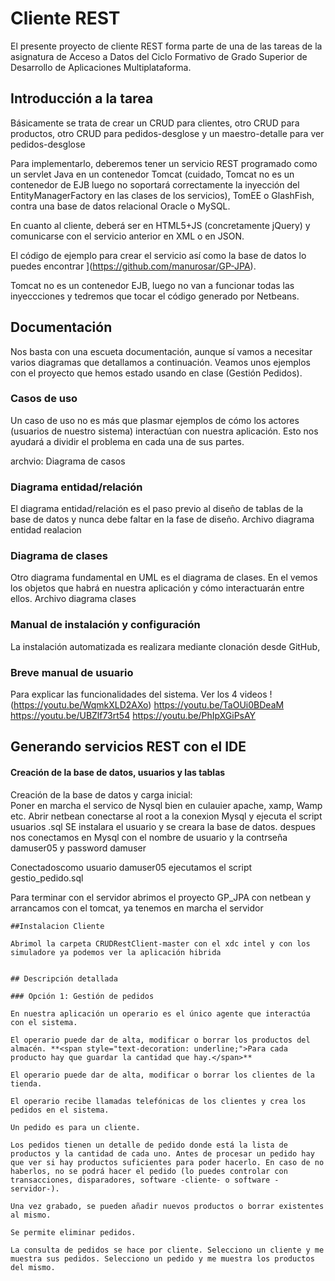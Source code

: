 # Cliente REST

El presente proyecto de cliente REST forma parte de una de las tareas de 
la asignatura de Acceso a Datos del Ciclo Formativo de Grado Superior de 
Desarrollo de Aplicaciones Multiplataforma. 

## Introducción a la tarea

Básicamente se trata de crear un CRUD para clientes, otro CRUD para productos, otro CRUD para pedidos-desglose y un maestro-detalle para ver pedidos-desglose

Para implementarlo, deberemos tener un servicio REST programado como un servlet Java en un contenedor Tomcat (cuidado, Tomcat no es un contenedor de EJB luego no soportará correctamente la inyección del EntityManagerFactory en las clases de los servicios), TomEE o GlashFish, contra una base de datos relacional Oracle o MySQL.

En cuanto al cliente, deberá ser en HTML5+JS (concretamente jQuery) y comunicarse con el servicio anterior en XML o en JSON.

El código de ejemplo para crear el servicio así como la base de datos lo 
puedes encontrar ](https://github.com/manurosar/GP-JPA).

 Tomcat no es un contenedor EJB, luego no van a funcionar todas las inyeccciones y tedremos que tocar el código generado por Netbeans.


## Documentación

Nos basta con una escueta documentación, aunque sí vamos a necesitar varios diagramas que detallamos a continuación. 
Veamos unos ejemplos con el proyecto que hemos estado usando en clase (Gestión Pedidos).

### Casos de uso

Un caso de uso no es más que plasmar ejemplos de cómo los actores (usuarios 
de nuestro sistema) interactúan con nuestra aplicación. Esto nos ayudará a dividir el problema en cada una de sus partes.

archvio: Diagrama de casos

### Diagrama entidad/relación

El diagrama entidad/relación es el paso previo al diseño de tablas de la base de datos y nunca debe faltar en la fase de diseño.
Archivo diagrama entidad realacion

### Diagrama de clases

Otro diagrama fundamental en UML es el diagrama de clases. En el vemos los objetos que habrá en nuestra aplicación y cómo 
interactuarán entre ellos. 
Archivo diagrama clases

### Manual de instalación y configuración

La instalación automatizada es realizara mediante clonación desde GitHub,

### Breve manual de usuario
Para explicar las funcionalidades del sistema.
Ver los 4 videos
!(https://youtu.be/WqmkXLD2AXo)
https://youtu.be/TaOUi0BDeaM
https://youtu.be/UBZlf73rt54
https://youtu.be/PhIpXGiPsAY

## Generando servicios REST con el IDE

#### Creación de la base de datos, usuarios y las tablas

Creación de la base de datos y carga inicial:  
Poner en marcha el servico de Nysql bien en culauier apache, xamp, Wamp etc.
Abrir netbean conectarse al root a la conexion Mysql y ejecuta el script usuarios .sql
SE instalara el usuario y se creara la base de datos.
despues nos conectamos en Mysql con el nombre de usuario y la contrseña damuser05 y password damuser

Conectadoscomo usuario damuser05 ejecutamos el script 
gestio_pedido.sql


Para terminar con el servidor abrimos el proyecto  GP_JPA con netbean y arrancamos con el tomcat, ya tenemos en marcha el servidor
```
##Instalacion Cliente

Abrimol la carpeta CRUDRestClient-master con el xdc intel y con los simuladore ya podemos ver la aplicación hibrida


## Descripción detallada

### Opción 1: Gestión de pedidos

En nuestra aplicación un operario es el único agente que interactúa con el sistema.

El operario puede dar de alta, modificar o borrar los productos del almacén. **<span style="text-decoration: underline;">Para cada producto hay que guardar la cantidad que hay.</span>**

El operario puede dar de alta, modificar o borrar los clientes de la tienda.

El operario recibe llamadas telefónicas de los clientes y crea los pedidos en el sistema.

Un pedido es para un cliente.

Los pedidos tienen un detalle de pedido donde está la lista de productos y la cantidad de cada uno. Antes de procesar un pedido hay que ver si hay productos suficientes para poder hacerlo. En caso de no haberlos, no se podrá hacer el pedido (lo puedes controlar con transacciones, disparadores, software -cliente- o software -servidor-).

Una vez grabado, se pueden añadir nuevos productos o borrar existentes al mismo.

Se permite eliminar pedidos.

La consulta de pedidos se hace por cliente. Selecciono un cliente y me muestra sus pedidos. Selecciono un pedido y me muestra los productos del mismo.




```



